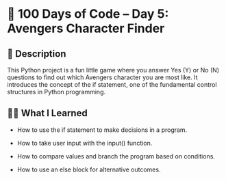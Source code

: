 # 🦸 100 Days of Code – Day 5: Avengers Character Finder

## 📌 Description

This Python project is a fun little game where you answer Yes (Y) or No (N) questions to find out which Avengers character you are most like.
It introduces the concept of the if statement, one of the fundamental control structures in Python programming.

## 🧑‍💻 What I Learned

- How to use the if statement to make decisions in a program.

- How to take user input with the input() function.

- How to compare values and branch the program based on conditions.

- How to use an else block for alternative outcomes.
